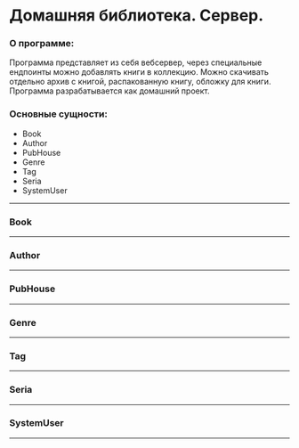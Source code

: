 # Домашняя библиотека. Сервер.

### О программе:
Программа представляет из себя вебсервер,
через специальные ендпоинты можно добавлять книги в коллекцию.
Можно скачивать отдельно архив с книгой, распакованную книгу, обложку для книги.
Программа разрабатывается как домашний проект.

### Основные сущности:
 * Book
 * Author
 * PubHouse
 * Genre
 * Tag
 * Seria
 * SystemUser



***
###     Book
***

###     Author
***

###     PubHouse
***

###     Genre
***

###     Tag
***

###     Seria
***

###     SystemUser
***
